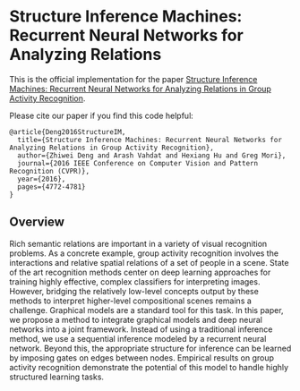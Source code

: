 # Structure Inference Machines: Recurrent Neural Networks for Analyzing Relations 

This is the official implementation for the paper [Structure Inference Machines: Recurrent Neural Networks for Analyzing Relations in Group Activity Recognition](https://arxiv.org/abs/1511.04196).

Please cite our paper if you find this code helpful:

```
@article{Deng2016StructureIM,
  title={Structure Inference Machines: Recurrent Neural Networks for Analyzing Relations in Group Activity Recognition},
  author={Zhiwei Deng and Arash Vahdat and Hexiang Hu and Greg Mori},
  journal={2016 IEEE Conference on Computer Vision and Pattern Recognition (CVPR)},
  year={2016},
  pages={4772-4781}
}
```

## Overview

  Rich semantic relations are important in a variety of visual recognition problems. As a concrete example, group
activity recognition involves the interactions and relative spatial relations of a set of people in a scene. State of the art
recognition methods center on deep learning approaches for training highly effective, complex classifiers for interpreting images. However, bridging the relatively low-level concepts output by these methods to interpret higher-level
compositional scenes remains a challenge. Graphical models are a standard tool for this task. In this paper, we
propose a method to integrate graphical models and deep neural networks into a joint framework. Instead of using a
traditional inference method, we use a sequential inference modeled by a recurrent neural network. Beyond this, the
appropriate structure for inference can be learned by imposing gates on edges between nodes. Empirical results on
group activity recognition demonstrate the potential of this model to handle highly structured learning tasks.


